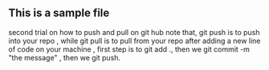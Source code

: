 ## This is a sample file 
second trial on how to push and pull on git hub 
note that, git push is to push into your repo , while git pull is to pull from your repo
after adding a new line of code on your machine , first step is to git add ., then we git commit -m "the message" , then we git push.
